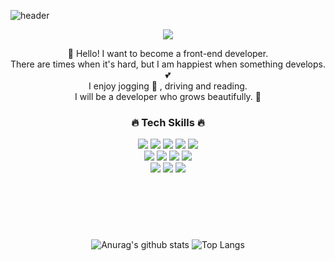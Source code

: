 ![header](https://capsule-render.vercel.app/api?type=waving&color=timeGradient&height=240&section=header&text=HELLO,%20I'M%20RARA👋&fontSize=48&animation=fadeIn&fontAlignY=44)

<div align="center">
  <a href="https://rara-record.github.io/">
    <img src="https://img.shields.io/badge/My Blog-7A1FA2?style=flat-squar&logo=GitHub Sponsors&logoColor=fff"/><br>
  </a>



  👏 Hello! I want to become a front-end developer.<br> 
  There are times when it's hard, but I am happiest when something develops.💕 <br>
  I enjoy jogging 🏃 , driving and reading. <br>
  I will be a developer who grows beautifully. 🚀<br>

  ### 🔥 Tech Skills 🔥<br>
  <img src="https://img.shields.io/badge/HTML5-E34F26?style=flat-squar&logo=HTML5&logoColor=fff"/> 
  <img src="https://img.shields.io/badge/CSS3-1572B6?style=flat-squar&logo=CSS3&logoColor=fff"/> 
  <img src="https://img.shields.io/badge/Sass-CC6699?style=flat-squar&logo=Sass&logoColor=fff"/> 
  <img src="https://img.shields.io/badge/JavaScript-F7DF1E?style=flat-squar&logo=JavaScript&logoColor=fff"/>
  <img src="https://img.shields.io/badge/React-61DAFB?style=flat-squar&logo=React&logoColor=fff"/><br>
  <img src="https://img.shields.io/badge/Node.js-339933?style=flat-squar&logo=Node.js&logoColor=fff"/>
  <img src="https://img.shields.io/badge/MongoDB-47A248?style=flat-squar&logo=MongoDB&logoColor=fff"/>
  <img src="https://img.shields.io/badge/jQuery-0769AD?style=flat-squar&logo=jQuery&logoColor=fff"/>
  <img src="https://img.shields.io/badge/Markdown-41454A?style=flat-squar&logo=Markdown&logoColor=fff"/><br>
  <img src="https://img.shields.io/badge/Bootstrap-7952B3?style=flat-squar&logo=Bootstrap&logoColor=fff"/>
  <img src="https://img.shields.io/badge/Git-C71D23?style=flat-squar&logo=Git&logoColor=fff"/>
  <img src="https://img.shields.io/badge/Notion-000000?style=flat-squar&logo=Notion&logoColor=fff"/>
  <br>
  <br>
  <br>



  #
  <br>

  ![Anurag's github stats](https://github-readme-stats.vercel.app/api?username=rara-record&show_icons=true&theme=buefy )   ![Top Langs](https://github-readme-stats.vercel.app/api/top-langs/?username=rara-record&layout=compact&theme=solarized-buefy)
</div>



